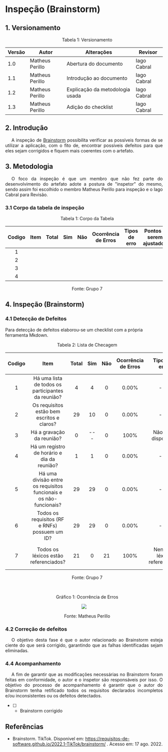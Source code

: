 # Inspeção (Brainstorm)

## 1. Versionamento



<p style="text-indent: 20px; text-align: center">Tabela 1: Versionamento</p>

| Versão | Autor | Alterações | Revisor    |
| ------ | ----- | ---------- | --- |
| 1.0   | Matheus Perillo  | Abertura do documento |  Iago Cabral   |
| 1.1   | Matheus Perillo  | Introdução ao documento |  Iago Cabral   |
| 1.2   | Matheus Perillo  | Explicação da metodologia usada |  Iago Cabral   |
| 1.3   | Matheus Perillo  | Adição do checklist |  Iago Cabral   |

<p style="text-indent: 20px; text-align: center"></p>

<p style="text-indent: 20px; text-align: center"></p>

## 2. Introdução

<p style="text-indent: 20px; text-align: justify">
 A inspeção de <a href="https://requisitos-de-software.github.io/2022.1-TikTok/brainstorm/">Brainstorm</a> possibilita verificar as possíveis formas de se utilizar a aplicação, com o fito de, encontrar possíveis defeitos para que eles sejam corrigidos e fiquem mais coerentes com o artefato.
 </p>

 ## 3. Metodologia

<p style="text-indent: 20px; text-align: justify">O foco da inspeção é que um membro que não fez parte do desenvolvimento do artefato adote a postura de "inspetor" do mesmo, sendo assim foi escolhido o membro Matheus Perillo para inspeção e o Iago Cabral para Revisão.</p>

### 3.1 Corpo da tabela de inspeção

<p style="text-indent: 20px; text-align: center">Tabela 1: Corpo da Tabela</p>

| Codigo | Item | Total | Sim | Não | Ocorrência <br> de Erros | Tipos de erro | Pontos a serem ajustados    |
| ------ | ---- | ----- | --- | --- | ------------------------ | ------------- | --- |
| <center>1</center>  |  |   |     |     |                          |               |     |
| <center>2</center>  |  |   |     |     |                          |               |     |
| <center>3</center>  |  |   |     |     |                          |               |     |
| <center>4</center>  |  |   |     |     |                          |               |     |

<p style="text-indent: 20px; text-align: center">Fonte: Grupo 7</p>

## 4. Inspeção (Brainstorm)
### 4.1 Detecção de Defeitos
Para detecção de defeitos elaborou-se um checklist com a própria ferramenta Mkdown.

<p style="text-indent: 20px; text-align: center">Tabela 2: Lista de Checagem</p>

| Codigo |                     Item                      | Total | Sim | Não | Ocorrência de Erros | Tipos de erro |            Pontos a serem ajustados             |
|:------:|:---------------------------------------------:|:-----:|:---:|:---:|:-------------------:|:-------------:|:-----------------------------------------------:|
|   1    |    	 Há uma lista de todos os participantes da reunião?     |   4  |  4  |  0  |        0.00%        |      ---      |                       ---                       |
|   2    |        	Os requisitos estão bem escritos e claros?   |   29   |  10  |  0  |        0.00%        |      ---      |                       ---                       |            ---                       |
|   3    |  Há a gravação da reunião?  |   0   |  ---  |  0  |        100%        |      Não está disponível      |  Disponibilizar a gravação   |
|   4    | Há um registro de horário e dia da reunião?  |   1   |  1  |  0  |        0.00%        |      ---      |                       ---                       |
|   5    | Há uma divisão entre os requisitos funcionais e os não-funcionais?  |   29   |  29  |  0  |        0.00%        |      ---      |                       ---                       |
|   6    | Todos os requisitos (RF e RNFs) possuem um ID?     |   29   |  29  |  0  |        0.00%        |      ---      |                       ---                       |
|   7    |  Todos os léxicos estão referenciados?   |   21   |  0  |  21  |       100%        |      Nenhum léxico referenciado     |    Fazer referência em todos os léxicos    |

<p style="text-indent: 20px; text-align: center">Fonte: Grupo 7</p>
<br>
<p style="text-indent: 20px; text-align: center">Gráfico 1: Ocorrência de Erros </p>

<center>

<img src="https://cdn.discordapp.com/attachments/744698026462937211/1009626583490895922/grafBrain.png"> </img>

</center>

<p style="text-indent: 20px; text-align: center">Fonte: Matheus Perillo</p>

### 4.2 Correção de defeitos
<p style="text-indent: 20px; text-align: justify">
O objetivo desta fase é que o autor relacionado ao Brainstorm esteja ciente do que será corrigido, garantindo que as falhas identificadas sejam eliminadas.
</p>

### 4.4 Acompanhamento
<p style="text-indent: 20px; text-align: justify">
A fim de garantir que as modificações necessárias no Brainstorm foram feitas em conformidade, o autor e o inspetor são responsáveis por isso. O objetivo do processo de acompanhamento é garantir que o autor do Brainstorm tenha retificado todos os requisitos declarados incompletos e/ou inconsistentes ou os defeitos detectados.

- [ ] - Brainstorm corrigido
</p>

##  Referências

- Brainstorm. TikTok. Disponivel em: https://requisitos-de-software.github.io/2022.1-TikTok/brainstorm/ . Acesso em: 17 ago. 2022.